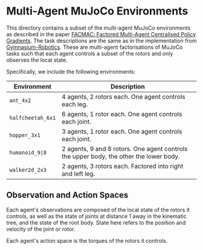 # Multi-Agent MuJoCo Environments
This directory contains a subset of the multi-agent MuJoCo environments as described in the paper
[FACMAC: Factored Multi-Agent Centralised Policy Gradients](https://arxiv.org/abs/2003.06709).
The task descriptions are the same as in the implementation from [Gymnasium-Robotics](https://robotics.farama.org/envs/MaMuJoCo/).
These are multi-agent factorisations of MuJoCo tasks such that each agent controls a subset of the rotors
and only observes the local state. 

Specifically, we include the following environments:

| Environment | Description |
| ----------- | ------------ | 
| `ant_4x2` | 4 agents, 2 rotors each. One agent controls each leg. |
| `halfcheetah_6x1` | 6 agents, 1 rotor each. One agent controls each joint. |
| `hopper_3x1` | 3 agents, 1 rotor each. One agent controls each joint. |
| `humanoid_9\|8` | 2 agents, 9 and 8 rotors. One agent controls the upper body, the other the lower body. |
| `walker2d_2x3` | 2 agents, 3 rotors each. Factored into right and left leg. |

## Observation and Action Spaces
Each agent's observations are composed of the local state of the rotors it controls, as well as the state of joints at distance 1 away in the kinematic tree, and the state of the root body. State here refers to the position and velocity of the joint or rotor. 

Each agent's action space is the torques of the rotors it controls.
